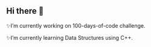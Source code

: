 ## Hi there 👋

✨I’m currently working on 100-days-of-code challenge.


✨I’m currently learning Data Structures using C++.
